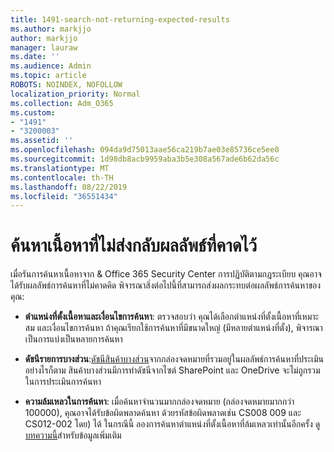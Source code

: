 ```yaml
---
title: 1491-search-not-returning-expected-results
ms.author: markjjo
author: markjjo
manager: lauraw
ms.date: ''
ms.audience: Admin
ms.topic: article
ROBOTS: NOINDEX, NOFOLLOW
localization_priority: Normal
ms.collection: Adm_O365
ms.custom:
- "1491"
- "3200003"
ms.assetid: ''
ms.openlocfilehash: 094da9d75013aae56ca219b7ae03e85736ce5ee0
ms.sourcegitcommit: 1d98db8acb9959aba3b5e308a567ade6b62da56c
ms.translationtype: MT
ms.contentlocale: th-TH
ms.lasthandoff: 08/22/2019
ms.locfileid: "36551434"
---
```

# <a name="content-search-not-returning-expected-results"></a>ค้นหาเนื้อหาที่ไม่ส่งกลับผลลัพธ์ที่คาดไว้

เมื่อรันการค้นหาเนื้อหาจาก & Office 365 Security Center การปฏิบัติตามกฎระเบียบ คุณอาจได้รับผลลัพธ์การค้นหาที่ไม่คาดคิด พิจารณาสิ่งต่อไปนี้ที่สามารถส่งผลกระทบต่อผลลัพธ์การค้นหาของคุณ:

- **ตำแหน่งที่ตั้งเนื้อหาและเงื่อนไขการค้นหา**: ตรวจสอบว่า คุณได้เลือกตำแหน่งที่ตั้งเนื้อหาที่เหมาะสม และเงื่อนไขการค้นหา ถ้าคุณเรียกใช้การค้นหาที่มีขนาดใหญ่ (มีหลายตำแหน่งที่ตั้ง), พิจารณาเป็นการแบ่งเป็นหลายการค้นหา

- **ดัชนีรายการบางส่วน**:[ดัชนีสินค้าบางส่วน](https://docs.microsoft.com/office365/securitycompliance/partially-indexed-items-in-content-search)จากกล่องจดหมายที่รวมอยู่ในผลลัพธ์การค้นหาที่ประเมิน อย่างไรก็ตาม สินค้าบางส่วนมีการทำดัชนีจากไซต์ SharePoint และ OneDrive จะไม่ถูกรวมในการประเมินการค้นหา

- **ความล้มเหลวในการค้นหา**: เมื่อค้นหาจำนวนมากกล่องจดหมาย (กล่องจดหมายมากกว่า 100000), คุณอาจได้รับข้อผิดพลาดค้นหา ด้วยรหัสข้อผิดพลาดเช่น CS008 009 และ CS012-002 โดย) ได้ ในกรณีนี้ ลองการค้นหาตำแหน่งที่ตั้งเนื้อหาที่ล้มเหลวเท่านั้นอีกครั้ง ดู[บทความนี้](https://docs.microsoft.com/office365/securitycompliance/retry-failed-content-search)สำหรับข้อมูลเพิ่มเติม
